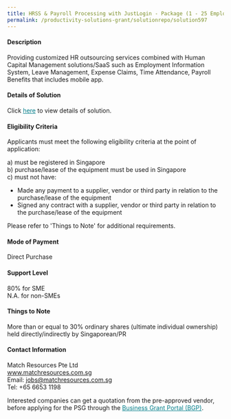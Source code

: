 ```yaml
---
title: HRSS & Payroll Processing with JustLogin - Package (1 - 25 Employees)
permalink: /productivity-solutions-grant/solutionrepo/solution597
---
```


#### Description

Providing customized HR outsourcing services combined with Human Capital Management solutions/SaaS such as Employment Information System, Leave Management, Expense Claims, Time Attendance, Payroll Benefits that includes mobile app.


#### Details of Solution

Click <a href='https://gb-assist-staging.netlify.app/images/psg/Match_Resources_Payroll_Annex_3_CR_wef4May2020_Part_1.pdf' style='color:#037e8a'>here</a> to view details of solution.

#### Eligibility Criteria

Applicants must meet the following eligibility criteria at the point of application:

a) must be registered in Singapore <br>
b) purchase/lease of the equipment must be used in Singapore <br>
c) must not have:
- Made any payment to a supplier, vendor or third party in relation to the purchase/lease of the equipment
- Signed any contract with a supplier, vendor or third party in relation to the purchase/lease of the equipment

Please refer to 'Things to Note' for additional requirements.

#### Mode of Payment
Direct Purchase

#### Support Level
80% for SME <br>
N.A. for non-SMEs

#### Things to Note
More than or equal to 30% ordinary shares (ultimate individual ownership) held directly/indirectly by Singaporean/PR

#### Contact Information
Match Resources Pte Ltd<br>www.matchresources.com.sg<br>Email: jobs@matchresources.com.sg<br>Tel: +65 6653 1198

Interested companies can get a quotation from the pre-approved vendor, before applying for the PSG through the <a target='_blank' style='color:#037e8a' href='https://www.businessgrants.gov.sg/'>Business Grant Portal (BGP)</a>.

